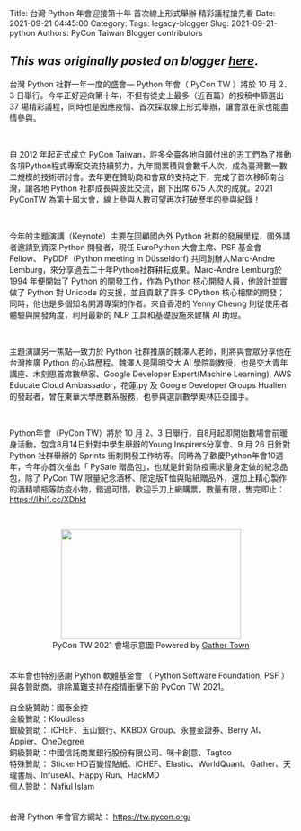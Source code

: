 Title: 台灣 Python 年會迎接第十年 首次線上形式舉辦 精彩議程搶先看
Date: 2021-09-21 04:45:00
Category:
Tags: legacy-blogger
Slug: 2021-09-21-python
Authors: PyCon Taiwan Blogger contributors

*This was originally posted on blogger [here](https://pycontw.blogspot.com/2021/09/python.html)*.
---
<p>台灣 Python 社群一年一度的盛會— Python 年會（ PyCon TW ）將於 10 月 2、3 日舉行。今年正好迎向第十年，不但有從史上最多（近百篇）的投稿中篩選出 37 場精彩議程，同時也是因應疫情、首次採取線上形式舉辦，讓會眾在家也能盡情參與。</p><p><br /></p><p>自 2012 年起正式成立 PyCon Taiwan，許多全臺各地自願付出的志工們為了推動各項Python程式專案交流持續努力，九年間累積與會數千人次，成為臺灣數一數二規模的技術研討會。去年更在贊助商和會眾的支持之下，完成了首次移師南台灣，讓各地 Python 社群成長與彼此交流，創下出席 675 人次的成就。2021 PyConTW 為第十屆大會，線上參與人數可望再次打破歷年的參與紀錄！</p><p><br /></p><p>今年的主題演講（Keynote）主要在回顧國內外 Python 社群的發展里程，國外講者邀請到資深 Python 開發者，現任 EuroPython 大會主席、PSF 基金會 Fellow、 PyDDF&nbsp; (Python meeting in Düsseldorf) 共同創辦人Marc-Andre Lemburg，來分享過去二十年Python社群耕耘成果。Marc-Andre Lemburg於 1994 年便開始了 Python 的開發工作，作為 Python 核心開發人員，他設計並實做了 Python 對 Unicode 的支援，並且貢獻了許多 CPython 核心相關的開發；同時，他也是多個知名開源專案的作者。來自香港的 Yenny Cheung 則從使用者體驗與開發角度，利用最新的 NLP 工具和基礎設施來建構 AI 助理。</p><p><br /></p><p>主題演講另一焦點—致力於 Python 社群推廣的魏澤人老師，則將與會眾分享他在台灣推廣 Python 的心路歷程。魏澤人是陽明交大 AI 學院副教授，也是交大青年講座、木刻思首席數學家、Google Developer Expert(Machine Learning), AWS Educate Cloud Ambassador，花蓮.py 及 Google Developer Groups Hualien 的發起者，曾在東華大學應數系服務，也參與選訓數學奧林匹亞國手。</p><p><br /></p><p>Python年會（PyCon TW）將於 10 月 2、3 日舉行，自8月起即開始數場會前暖身活動，包含8月14日針對中學生舉辦的Young Inspirers分享會、9 月 26 日針對 Python 社群舉辦的 Sprints 衝刺開發工作坊等。同時為了歡慶Python年會10週年，今年亦首次推出「 PySafe 贈品包」，也就是針對防疫需求量身定做的紀念品包，除了 PyCon TW 限量紀念酒杯、限定版T恤與貼紙贈品外，還加上精心製作的酒精噴瓶等防疫小物，錯過可惜，歡迎手刀上網購票，數量有限，售完即止： <a href="https://lihi1.cc/XDhkt">https://lihi1.cc/XDhkt</a></p><p><br /></p><p></p><div class="separator" style="clear: both; text-align: center;"><a href="https://lh3.googleusercontent.com/-1gB7Z-Cr68s/YUjyQph9sFI/AAAAAAABTVA/f9ANHE8C_u0oU8FSr19vZGaz629v8fEsQCLcBGAsYHQ/hIv3pGc.png" style="margin-left: 1em; margin-right: 1em;"><img alt="" height="195" src="https://lh3.googleusercontent.com/-1gB7Z-Cr68s/YUjyQph9sFI/AAAAAAABTVA/f9ANHE8C_u0oU8FSr19vZGaz629v8fEsQCLcBGAsYHQ/hIv3pGc.png" width="320" /></a></div><div class="separator" style="clear: both; text-align: center;">PyCon TW 2021 會場示意圖 Powered by <a href="https://gather.town/" target="_blank">Gather Town</a></div><div><br /></div><div><br /></div>本年會也特別感謝 Python 軟體基金會 （ Python Software Foundation, PSF ） 與各贊助商，排除萬難支持在疫情衝擊下的 PyCon TW 2021。<div><br /></div><div><div>白金級贊助：國泰金控</div><div>金級贊助：Kloudless</div><div>銀級贊助： iCHEF、玉山銀行、KKBOX Group、永豐金證券、Berry AI、Appier、OneDegree</div><div>銅級贊助：中國信託商業銀行股份有限公司、咪卡創意、Tagtoo</div><div>特殊贊助： StickerHD百變怪貼紙、iCHEF、Elastic、WorldQuant、Gather、天瓏書局、InfuseAI、Happy Run、HackMD</div><div>個人贊助： Nafiul Islam</div></div><div><br /></div><div><br /><div>台灣 Python 年會官方網站： <a href="https://tw.pycon.org/">https://tw.pycon.org/</a></div><div><br /></div></div>
